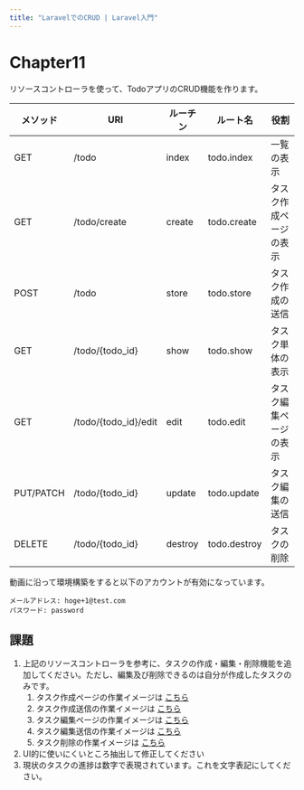```yaml
---
title: "LaravelでのCRUD | Laravel入門"
---
```


# Chapter11

リソースコントローラを使って、TodoアプリのCRUD機能を作ります。

| メソッド | URI | ルーチン | ルート名 | 役割 |
|---|---|---|---|---|
| GET | /todo |	index | todo.index | 一覧の表示 |
| GET | /todo/create | create | todo.create | タスク作成ページの表示 |
| POST | /todo | store | todo.store | タスク作成の送信 |
| GET | /todo/{todo_id} | show | todo.show | タスク単体の表示 |
| GET | /todo/{todo_id}/edit | edit | todo.edit | タスク編集ページの表示 |
| PUT/PATCH| /todo/{todo_id} |update|todo.update | タスク編集の送信 |
| DELETE | /todo/{todo_id} |destroy|todo.destroy | タスクの削除 |


動画に沿って環境構築をすると以下のアカウントが有効になっています。

```
メールアドレス: hoge+1@test.com
パスワード: password
```


## 課題

1. 上記のリソースコントローラを参考に、タスクの作成・編集・削除機能を追加してください。ただし、編集及び削除できるのは自分が作成したタスクのみです。
    1. タスク作成ページの作業イメージは [こちら](https://github.com/qst-exe/c2-php-todo/issues/4)
    1. タスク作成送信の作業イメージは [こちら](https://github.com/qst-exe/c2-php-todo/issues/5)
    1. タスク編集ページの作業イメージは [こちら](https://github.com/qst-exe/c2-php-todo/issues/6)
    1. タスク編集送信の作業イメージは [こちら](https://github.com/qst-exe/c2-php-todo/issues/7)
    1. タスク削除の作業イメージは [こちら](https://github.com/qst-exe/c2-php-todo/issues/8)
1. UI的に使いにくいところ抽出して修正してください    
1. 現状のタスクの進捗は数字で表現されています。これを文字表記にしてください。




